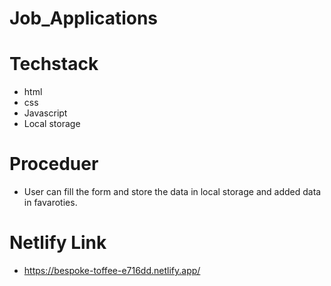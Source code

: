 # Job_Applications

# Techstack

- html
- css
- Javascript
- Local storage

# Proceduer

- User can fill the form and store the data in local storage and added data in favaroties.

# Netlify Link

- https://bespoke-toffee-e716dd.netlify.app/
